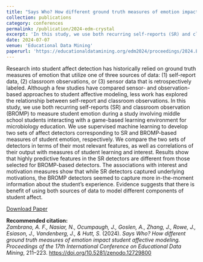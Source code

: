 ```yaml
---
title: "Says Who? How different ground truth measures of emotion impact student affective modeling"
collection: publications
category: conferences
permalink: /publication/2024-edm-crystal
excerpt: 'In this study, we use both recurring self-reports (SR) and classroom observation (BROMP) to measure student emotion during a study involving middle school students interacting with a game-based learning environment for microbiology education. Results show that highly predictive features in the SR detectors are different from those selected for BROMP-based detectors. The associations with interest and motivation measures show that while SR detectors captured underlying motivations, the BROMP detectors seemed to capture more in-the-moment information about the student’s experience.'
date: 2024-07-07
venue: 'Educational Data Mining'
paperurl: 'https://educationaldatamining.org/edm2024/proceedings/2024.EDM-long-papers.18/'
---
```


Research into student affect detection has historically relied on ground truth measures of emotion that utilize one of three sources of data: (1) self-report data, (2) classroom observations, or (3) sensor data that is retrospectively labeled. Although a few studies have compared sensor- and observation-based approaches to student affective modeling, less work has explored the relationship between self-report and classroom observations. In this study, we use both recurring self-reports (SR) and classroom observation (BROMP) to measure student emotion during a study involving middle school students interacting with a game-based learning environment for microbiology education. We use supervised machine learning to develop two sets of affect detectors corresponding to SR and BROMP-based measures of student emotion, respectively. We compare the two sets of detectors in terms of their most relevant features, as well as correlations of their output with measures of student learning and interest. Results show that highly predictive features in the SR detectors are different from those selected for BROMP-based detectors. The associations with interest and motivation measures show that while SR detectors captured underlying motivations, the BROMP detectors seemed to capture more in-the-moment information about the student’s experience. Evidence suggests that there is benefit of using both sources of data to model different components of student affect.

[Download Paper](https://educationaldatamining.org/edm2024/proceedings/2024.EDM-long-papers.18/)

<b>Recommended citation:</b><br>
<i>Zambrano, A. F., Nasiar, N., Ocumpaugh, J., Goslen, A., Zhang, J., Rowe, J., Esiason, J., Vandenberg, J., & Hutt, S.</i> (2024). 
<i>Says Who? How different ground truth measures of emotion impact student affective modeling.</i> 
<i>Proceedings of the 17th International Conference on Educational Data Mining</i>, 211–223. 
<a href="https://doi.org/10.5281/zenodo.12729800">https://doi.org/10.5281/zenodo.12729800</a>
